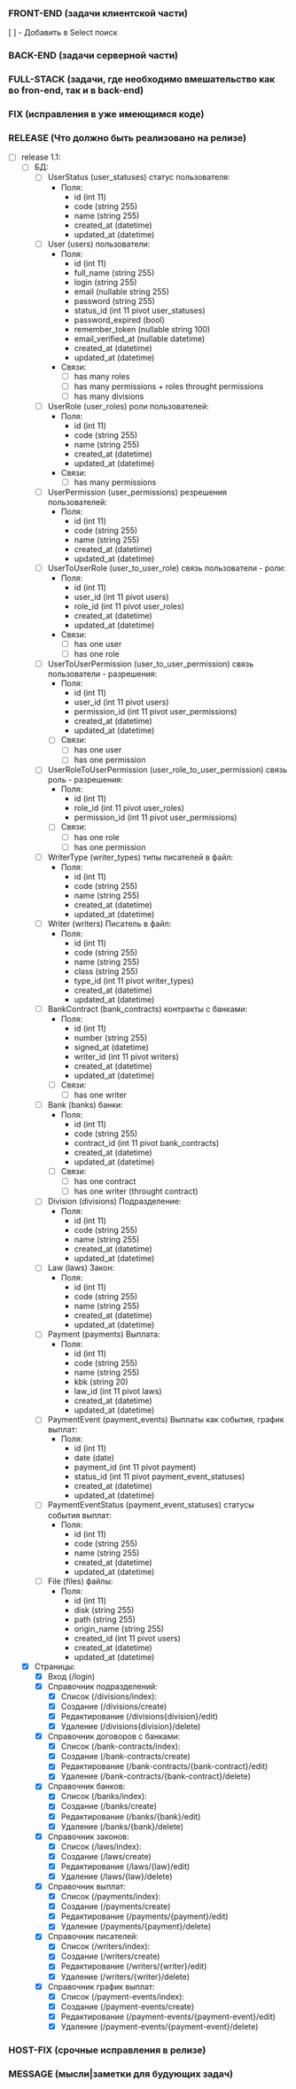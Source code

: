 ### FRONT-END (задачи клиентской части)
[ ] - Добавить в Select поиск

### BACK-END (задачи серверной части)

### FULL-STACK (задачи, где необходимо вмешательство как во fron-end, так и в back-end)

### FIX (исправления в уже имеющимся коде)

### RELEASE (Что должно быть реализовано на релизе)

-   [ ] release 1.1:
    -   [ ] БД:
        -   [ ] UserStatus (user_statuses) статус пользователя:
            -   Поля:
                -   id (int 11)
                -   code (string 255)
                -   name (string 255)
                -   created_at (datetime)
                -   updated_at (datetime)
        -   [ ] User (users) пользователи:
            -   Поля:
                -   id (int 11)
                -   full_name (string 255)
                -   login (string 255)
                -   email (nullable string 255)
                -   password (string 255)
                -   status_id (int 11 pivot user_statuses)
                -   password_expired (bool)
                -   remember_token (nullable string 100)
                -   email_verified_at (nullable datetime)
                -   created_at (datetime)
                -   updated_at (datetime)
            -   Связи:
                -   [ ] has many roles
                -   [ ] has many permissions + roles throught permissions
                -   [ ] has many divisions
        -   [ ] UserRole (user_roles) роли пользователей:
            -   Поля:
                -   id (int 11)
                -   code (string 255)
                -   name (string 255)
                -   created_at (datetime)
                -   updated_at (datetime)
            -   Связи:
                -   [ ] has many permissions
        -   [ ] UserPermission (user_permissions) резрешения пользователей:
            -   Поля:
                -   id (int 11)
                -   code (string 255)
                -   name (string 255)
                -   created_at (datetime)
                -   updated_at (datetime)
        -   [ ] UserToUserRole (user_to_user_role) связь пользователи - роли:
            -   Поля:
                -   id (int 11)
                -   user_id (int 11 pivot users)
                -   role_id (int 11 pivot user_roles)
                -   created_at (datetime)
                -   updated_at (datetime)
            -   Связи:
                -   [ ] has one user
                -   [ ] has one role
        -   [ ] UserToUserPermission (user_to_user_permission) связь пользователи - разрешения:
            -   Поля:
                -   id (int 11)
                -   user_id (int 11 pivot users)
                -   permission_id (int 11 pivot user_permissions)
                -   created_at (datetime)
                -   updated_at (datetime)
            -   [ ] Связи:
                -   [ ] has one user
                -   [ ] has one permission
        -   [ ] UserRoleToUserPermission (user_role_to_user_permission) связь роль - разрешения:
            -   Поля:
                -   id (int 11)
                -   role_id (int 11 pivot user_roles)
                -   permission_id (int 11 pivot user_permissions)
            -   [ ] Связи:
                -   [ ] has one role
                -   [ ] has one permission
        -   [ ] WriterType (writer_types) типы писателей в файл:
            -   Поля:
                -   id (int 11)
                -   code (string 255)
                -   name (string 255)
                -   created_at (datetime)
                -   updated_at (datetime)
        -   [ ] Writer (writers) Писатель в файл:
            -   Поля:
                -   id (int 11)
                -   code (string 255)
                -   name (string 255)
                -   class (string 255)
                -   type_id (int 11 pivot writer_types)
                -   created_at (datetime)
                -   updated_at (datetime)
        -   [ ] BankContract (bank_contracts) контракты с банками:
            -   Поля:
                -   id (int 11)
                -   number (string 255)
                -   signed_at (datetime)
                -   writer_id (int 11 pivot writers)
                -   created_at (datetime)
                -   updated_at (datetime)
            -   [ ] Связи:
                -   [ ] has one writer
        -   [ ] Bank (banks) банки:
            -   Поля:
                -   id (int 11)
                -   code (string 255)
                -   contract_id (int 11 pivot bank_contracts)
                -   created_at (datetime)
                -   updated_at (datetime)
            -   [ ] Связи:
                -   [ ] has one contract
                -   [ ] has one writer (throught contract)
        -   [ ] Division (divisions) Подразделение:
            -   Поля:
                -   id (int 11)
                -   code (string 255)
                -   name (string 255)
                -   created_at (datetime)
                -   updated_at (datetime)
        -   [ ] Law (laws) Закон:
            -   Поля:
                -   id (int 11)
                -   code (string 255)
                -   name (string 255)
                -   created_at (datetime)
                -   updated_at (datetime)
        -   [ ] Payment (payments) Выплата:
            -   Поля:
                -   id (int 11)
                -   code (string 255)
                -   name (string 255)
                -   kbk (string 20)
                -   law_id (int 11 pivot laws)
                -   created_at (datetime)
                -   updated_at (datetime)
        -   [ ] PaymentEvent (payment_events) Выплаты как события, график выплат:
            -   Поля:
                -   id (int 11)
                -   date (date)
                -   payment_id (int 11 pivot payment)
                -   status_id (int 11 pivot payment_event_statuses)
                -   created_at (datetime)
                -   updated_at (datetime)
        -   [ ] PaymentEventStatus (payment_event_statuses) статусы события выплат:
            -   Поля:
                -   id (int 11)
                -   code (string 255)
                -   name (string 255)
                -   created_at (datetime)
                -   updated_at (datetime)
        -   [ ] File (files) файлы:
            -   Поля:
                -   id (int 11)
                -   disk (string 255)
                -   path (string 255)
                -   origin_name (string 255)
                -   created_id (int 11 pivot users)
                -   created_at (datetime)
                -   updated_at (datetime)
    -   [x] Страницы:
        -   [x] Вход (/login)
        -   [x] Справочник подразделений:
            -   [x] Список (/divisions/index):
            -   [x] Создание (/divisions/create)
            -   [x] Редактирование (/divisions{division}/edit)
            -   [x] Удаление (/divisions{division}/delete)
        -   [x] Справочник договоров с банками:
            -   [x] Список (/bank-contracts/index):
            -   [x] Создание (/bank-contracts/create)
            -   [x] Редактирование (/bank-contracts/{bank-contract}/edit)
            -   [x] Удаление (/bank-contracts/{bank-contract}/delete)
        -   [x] Справочник банков:
            -   [x] Список (/banks/index):
            -   [x] Создание (/banks/create)
            -   [x] Редактирование (/banks/{bank}/edit)
            -   [x] Удаление (/banks/{bank}/delete)
        -   [x] Справочник законов:
            -   [x] Список (/laws/index):
            -   [x] Создание (/laws/create)
            -   [x] Редактирование (/laws/{law}/edit)
            -   [x] Удаление (/laws/{law}/delete)
        -   [x] Справочник выплат:
            -   [x] Список (/payments/index):
            -   [x] Создание (/payments/create)
            -   [x] Редактирование (/payments/{payment}/edit)
            -   [x] Удаление (/payments/{payment}/delete)
        -   [x] Справочник писателей:
            -   [x] Список (/writers/index):
            -   [x] Создание (/writers/create)
            -   [x] Редактирование (/writers/{writer}/edit)
            -   [x] Удаление (/writers/{writer}/delete)
        -   [x] Справочник график выплат:
            -   [x] Список (/payment-events/index):
            -   [x] Создание (/payment-events/create)
            -   [x] Редактирование (/payment-events/{payment-event}/edit)
            -   [x] Удаление (/payment-events/{payment-event}/delete)

### HOST-FIX (срочные исправления в релизе)

### MESSAGE (мысли|заметки для будующих задач)
